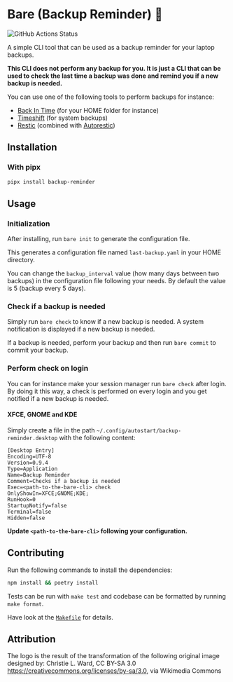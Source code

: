 # Bare (Backup Reminder) 🐻

![GitHub Actions Status](https://github.com/groovytron/bare/actions/workflows/ci.yaml/badge.svg?branch=main)

A simple CLI tool that can be used as a backup reminder for your laptop backups.

**This CLI does not perform any backup for you. It is just a CLI that
can be used to check the last time a backup was done and remind you if
a new backup is needed.**

You can use one of the following tools to perform backups for instance:

- [Back In Time](https://github.com/bit-team/backintime) (for your HOME folder for instance)
- [Timeshift](https://github.com/linuxmint/timeshift) (for system backups)
- [Restic](https://restic.net/) (combined with [Autorestic](https://autorestic.vercel.app/))

## Installation

### With pipx

```bash
pipx install backup-reminder
```

## Usage

### Initialization

After installing, run `bare init` to generate the configuration file.

This generates a configuration file named `last-backup.yaml` in
your HOME directory.

You can change the `backup_interval` value (how many days between two backups)
in the configuration file following your needs. By default the value is 5
(backup every 5 days).

### Check if a backup is needed

Simply run `bare check` to know if a new backup is needed.
A system notification is displayed if a new backup is needed.

If a backup is needed, perform your backup and then run `bare commit` to
commit your backup.

### Perform check on login

You can for instance make your session manager run `bare check` after login.
By doing it this way, a check is performed on every login and you get notified
if a new backup is needed.

#### XFCE, GNOME and KDE

Simply create a file in the path `~/.config/autostart/backup-reminder.desktop` with the following content:

```config
[Desktop Entry]
Encoding=UTF-8
Version=0.9.4
Type=Application
Name=Backup Reminder
Comment=Checks if a backup is needed
Exec=<path-to-the-bare-cli> check
OnlyShowIn=XFCE;GNOME;KDE;
RunHook=0
StartupNotify=false
Terminal=false
Hidden=false
```

**Update `<path-to-the-bare-cli>` following your configuration.**

## Contributing

Run the following commands to install the dependencies:

```bash
npm install && poetry install
```

Tests can be run with `make test` and codebase can be formatted by
running `make format`.

Have look at the [`Makefile`](./Makefile) for details.

## Attribution

The logo is the result of the transformation of the following original image
designed by: Christie L. Ward, CC BY-SA 3.0
<https://creativecommons.org/licenses/by-sa/3.0>, via Wikimedia Commons
